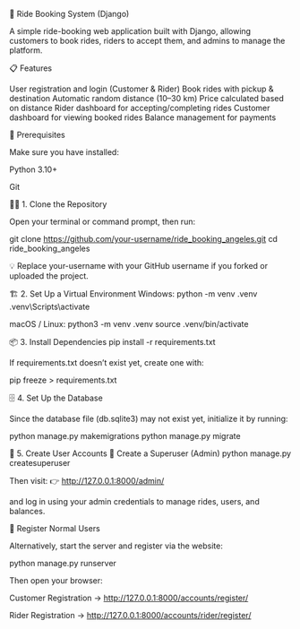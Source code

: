 🚗 Ride Booking System (Django)

A simple ride-booking web application built with Django, allowing customers to book rides, riders to accept them, and admins to manage the platform.

📋 Features

User registration and login (Customer & Rider)
Book rides with pickup & destination
Automatic random distance (10–30 km)
Price calculated based on distance
Rider dashboard for accepting/completing rides
Customer dashboard for viewing booked rides
Balance management for payments

🧰 Prerequisites

Make sure you have installed:

Python 3.10+

Git

🧑‍💻 1. Clone the Repository

Open your terminal or command prompt, then run:

git clone https://github.com/your-username/ride_booking_angeles.git
cd ride_booking_angeles


💡 Replace your-username with your GitHub username if you forked or uploaded the project.

🏗️ 2. Set Up a Virtual Environment
Windows:
python -m venv .venv
.venv\Scripts\activate

macOS / Linux:
python3 -m venv .venv
source .venv/bin/activate

📦 3. Install Dependencies
pip install -r requirements.txt


If requirements.txt doesn’t exist yet, create one with:

pip freeze > requirements.txt

🗄️ 4. Set Up the Database

Since the database file (db.sqlite3) may not exist yet, initialize it by running:

python manage.py makemigrations
python manage.py migrate

👤 5. Create User Accounts
🔸 Create a Superuser (Admin)
python manage.py createsuperuser


Then visit:
👉 http://127.0.0.1:8000/admin/

and log in using your admin credentials to manage rides, users, and balances.

🔹 Register Normal Users

Alternatively, start the server and register via the website:

python manage.py runserver


Then open your browser:

Customer Registration → http://127.0.0.1:8000/accounts/register/

Rider Registration → http://127.0.0.1:8000/accounts/rider/register/